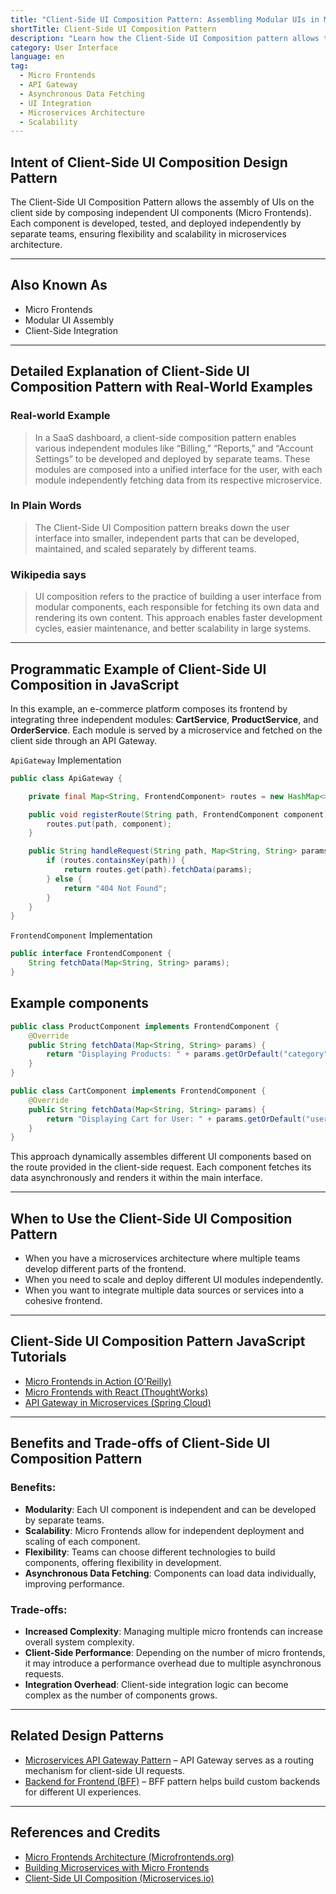```yaml
---
title: "Client-Side UI Composition Pattern: Assembling Modular UIs in Microservices Architecture"
shortTitle: Client-Side UI Composition Pattern
description: "Learn how the Client-Side UI Composition pattern allows the assembly of modular UIs on the client side, enabling independent teams to develop, deploy, and scale UI components in a microservices architecture. Discover the benefits, implementation examples, and best practices."
category: User Interface
language: en
tag:
  - Micro Frontends
  - API Gateway
  - Asynchronous Data Fetching
  - UI Integration
  - Microservices Architecture
  - Scalability
---
```


## **Intent of Client-Side UI Composition Design Pattern**

The Client-Side UI Composition Pattern allows the assembly of UIs on the client side by composing independent UI components (Micro Frontends). Each component is developed, tested, and deployed independently by separate teams, ensuring flexibility and scalability in microservices architecture.

---

## **Also Known As**

- Micro Frontends
- Modular UI Assembly
- Client-Side Integration

---

## **Detailed Explanation of Client-Side UI Composition Pattern with Real-World Examples**

### **Real-world Example**
> In a SaaS dashboard, a client-side composition pattern enables various independent modules like “Billing,” “Reports,” and “Account Settings” to be developed and deployed by separate teams. These modules are composed into a unified interface for the user, with each module independently fetching data from its respective microservice.

### **In Plain Words**
> The Client-Side UI Composition pattern breaks down the user interface into smaller, independent parts that can be developed, maintained, and scaled separately by different teams.

### **Wikipedia says**
>UI composition refers to the practice of building a user interface from modular components, each responsible for fetching its own data and rendering its own content. This approach enables faster development cycles, easier maintenance, and better scalability in large systems.
---

## **Programmatic Example of Client-Side UI Composition in JavaScript**

In this example, an e-commerce platform composes its frontend by integrating three independent modules: **CartService**, **ProductService**, and **OrderService**. Each module is served by a microservice and fetched on the client side through an API Gateway.

`ApiGateway` Implementation

```java
public class ApiGateway {

    private final Map<String, FrontendComponent> routes = new HashMap<>();

    public void registerRoute(String path, FrontendComponent component) {
        routes.put(path, component);
    }

    public String handleRequest(String path, Map<String, String> params) {
        if (routes.containsKey(path)) {
            return routes.get(path).fetchData(params);
        } else {
            return "404 Not Found";
        }
    }
}

```

`FrontendComponent` Implementation
```java
public interface FrontendComponent {
    String fetchData(Map<String, String> params);
}
```
## Example components
```java
public class ProductComponent implements FrontendComponent {
    @Override
    public String fetchData(Map<String, String> params) {
        return "Displaying Products: " + params.getOrDefault("category", "all");
    }
}

public class CartComponent implements FrontendComponent {
    @Override
    public String fetchData(Map<String, String> params) {
        return "Displaying Cart for User: " + params.getOrDefault("userId", "unknown");
    }
}
```
This approach dynamically assembles different UI components based on the route provided in the client-side request. Each component fetches its data asynchronously and renders it within the main interface.

---

## **When to Use the Client-Side UI Composition Pattern**

- When you have a microservices architecture where multiple teams develop different parts of the frontend.
- When you need to scale and deploy different UI modules independently.
- When you want to integrate multiple data sources or services into a cohesive frontend.

---

## **Client-Side UI Composition Pattern JavaScript Tutorials**

- [Micro Frontends in Action (O'Reilly)](https://www.oreilly.com/library/view/micro-frontends-in/9781617296873/)
- [Micro Frontends with React (ThoughtWorks)](https://www.thoughtworks.com/insights/articles/building-micro-frontends-using-react)
- [API Gateway in Microservices (Spring Cloud)](https://spring.io/guides/gs/gateway/)

---

## **Benefits and Trade-offs of Client-Side UI Composition Pattern**

### **Benefits**:
- **Modularity**: Each UI component is independent and can be developed by separate teams.
- **Scalability**: Micro Frontends allow for independent deployment and scaling of each component.
- **Flexibility**: Teams can choose different technologies to build components, offering flexibility in development.
- **Asynchronous Data Fetching**: Components can load data individually, improving performance.

### **Trade-offs**:
- **Increased Complexity**: Managing multiple micro frontends can increase overall system complexity.
- **Client-Side Performance**: Depending on the number of micro frontends, it may introduce a performance overhead due to multiple asynchronous requests.
- **Integration Overhead**: Client-side integration logic can become complex as the number of components grows.

---

## **Related Design Patterns**

- [Microservices API Gateway Pattern](https://java-design-patterns.com/patterns/microservices-api-gateway/) – API Gateway serves as a routing mechanism for client-side UI requests.
- [Backend for Frontend (BFF)](https://microservices.io/patterns/apigateway.html) – BFF pattern helps build custom backends for different UI experiences.

---

## **References and Credits**

- [Micro Frontends Architecture (Microfrontends.org)](https://micro-frontends.org/)
- [Building Microservices with Micro Frontends](https://martinfowler.com/articles/micro-frontends.html)
- [Client-Side UI Composition (Microservices.io)](https://microservices.io/patterns/client-side-ui-composition.html)
